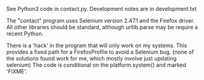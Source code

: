 See Python3 code in contact.py.
Development notes are in development.txt

The "contact" program uses Selenium version 2.47.1 and the Firefox driver.
All other libraries should be standard, although urllib.parse may be require a recent Python.

There is a 'hack' in the program that will only work on my systems.  This provides a fixed path for a FirefoxProfile to avoid a Selenium bug.  (none of the solutions found work for me, which mostly involve just updating selenium)
The code is conditional on the platform.system() and  marked 'FIXME'.
